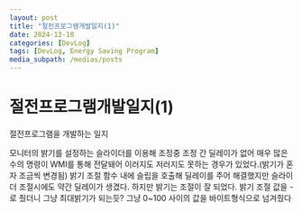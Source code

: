 ```yaml
---
layout: post
title: "절전프로그램개발일지(1)"
date: 2024-12-10
categories: [DevLog]
tags: [DevLog, Energy Saving Program]
media_subpath: /medias/posts
---
```


# 절전프로그램개발일지(1)
 
절전프로그램을 개발하는 일지

모니터의 밝기를 설정하는 슬라이더를 이용해 조정중 조정 간 딜레이가 없어 매우 많은 수의 명령이 WMI를 통해 전달돼어 이러지도 저러지도 못하는 경우가 있었다.(밝기가 혼자 조금씩 변경됨) 밝기 조절 함수 내에 슬립을 호출해 딜레이를 주어 해결했지만 슬라이더 조절시에도 약간 딜레이가 생겼다. 하지만 밝기는 조절이 잘 되었다.
밝기 조절 값을 -로 줬더니 그냥 최대밝기가 되는듯? 그냥 0~100 사이의 값을 바이트형식으로 넘겨줬다

